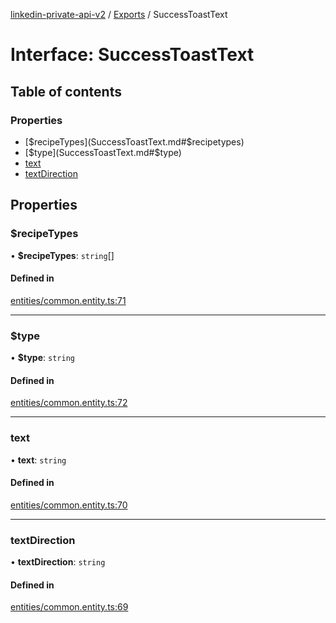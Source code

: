 [linkedin-private-api-v2](../README.md) / [Exports](../modules.md) / SuccessToastText

# Interface: SuccessToastText

## Table of contents

### Properties

- [$recipeTypes](SuccessToastText.md#$recipetypes)
- [$type](SuccessToastText.md#$type)
- [text](SuccessToastText.md#text)
- [textDirection](SuccessToastText.md#textdirection)

## Properties

### $recipeTypes

• **$recipeTypes**: `string`[]

#### Defined in

[entities/common.entity.ts:71](https://github.com/akash-gupt/linkedin-private-api/blob/d170d2d/src/entities/common.entity.ts#L71)

___

### $type

• **$type**: `string`

#### Defined in

[entities/common.entity.ts:72](https://github.com/akash-gupt/linkedin-private-api/blob/d170d2d/src/entities/common.entity.ts#L72)

___

### text

• **text**: `string`

#### Defined in

[entities/common.entity.ts:70](https://github.com/akash-gupt/linkedin-private-api/blob/d170d2d/src/entities/common.entity.ts#L70)

___

### textDirection

• **textDirection**: `string`

#### Defined in

[entities/common.entity.ts:69](https://github.com/akash-gupt/linkedin-private-api/blob/d170d2d/src/entities/common.entity.ts#L69)
